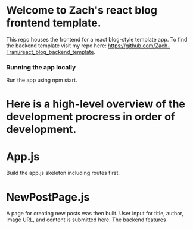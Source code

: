 # Welcome to Zach's react blog frontend template.
This repo houses the frontend for a react blog-style template app.
To find the backend template visit my repo here: https://github.com/Zach-Trani/react_blog_backend_template.


### Running the app locally
Run the app using npm start.


# Here is a high-level overview of the development procress in order of development.


# App.js
Build the app.js skeleton including routes first.


# NewPostPage.js
A page for creating new posts was then built. User input for title, author, image URL, and content is submitted here. The backend features 


# 